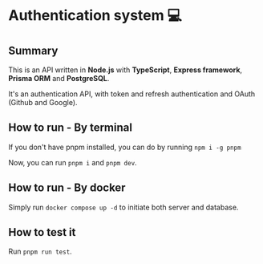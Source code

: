 # Authentication system 💻

## Summary

This is an API written in **Node.js** with **TypeScript**, **Express framework**, **Prisma ORM** and **PostgreSQL**.

It's an authentication API, with token and refresh  authentication and OAuth (Github and Google).

## How to run - By terminal
If you don't have pnpm installed, you can do by running `npm i -g pnpm`

Now, you can run `pnpm i` and `pnpm dev`.

## How to run - By docker
Simply run `docker compose up -d` to initiate both server and database.

## How to test it
Run `pnpm run test`.
